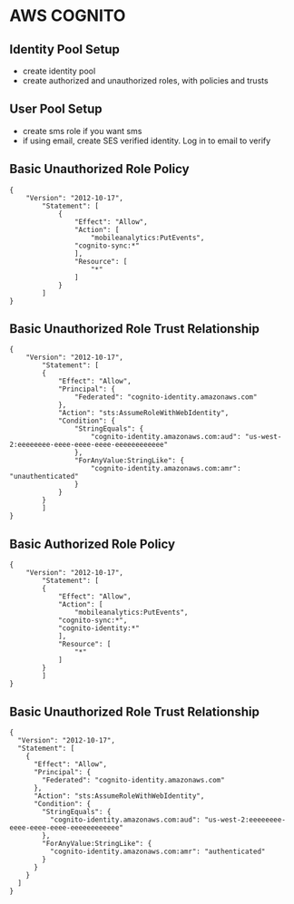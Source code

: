 # AWS COGNITO

## Identity Pool Setup
- create identity pool
- create authorized and unauthorized roles, with policies and trusts

## User Pool Setup
- create sms role if you want sms
- if using email, create SES verified identity. Log in to email to verify

## Basic Unauthorized Role Policy
```
{
	"Version": "2012-10-17",
		"Statement": [
			{
				"Effect": "Allow",
				"Action": [
					"mobileanalytics:PutEvents",
				"cognito-sync:*"
				],
				"Resource": [
					"*"
				]
			}
		]
}
```

## Basic Unauthorized Role Trust Relationship
```
{
	"Version": "2012-10-17",
		"Statement": [
		{
			"Effect": "Allow",
			"Principal": {
				"Federated": "cognito-identity.amazonaws.com"
			},
			"Action": "sts:AssumeRoleWithWebIdentity",
			"Condition": {
				"StringEquals": {
					"cognito-identity.amazonaws.com:aud": "us-west-2:eeeeeeee-eeee-eeee-eeee-eeeeeeeeeeee"
				},
				"ForAnyValue:StringLike": {
					"cognito-identity.amazonaws.com:amr": "unauthenticated"
				}
			}
		}
		]
}
```

## Basic Authorized Role Policy
```
{
	"Version": "2012-10-17",
		"Statement": [
		{
			"Effect": "Allow",
			"Action": [
				"mobileanalytics:PutEvents",
			"cognito-sync:*",
			"cognito-identity:*"
			],
			"Resource": [
				"*"
			]
		}
		]
}
```

## Basic Unauthorized Role Trust Relationship
```
{
  "Version": "2012-10-17",
  "Statement": [
    {
      "Effect": "Allow",
      "Principal": {
        "Federated": "cognito-identity.amazonaws.com"
      },
      "Action": "sts:AssumeRoleWithWebIdentity",
      "Condition": {
        "StringEquals": {
          "cognito-identity.amazonaws.com:aud": "us-west-2:eeeeeeee-eeee-eeee-eeee-eeeeeeeeeeee"
        },
        "ForAnyValue:StringLike": {
          "cognito-identity.amazonaws.com:amr": "authenticated"
        }
      }
    }
  ]
}
```

